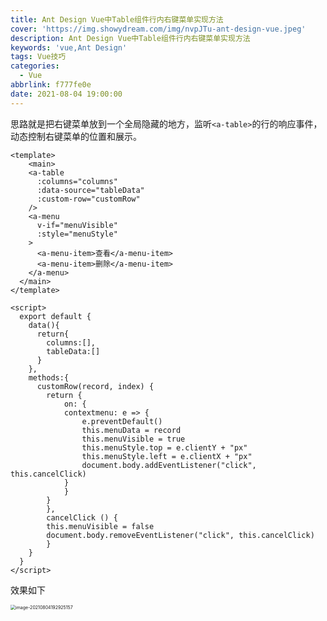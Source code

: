 ```yaml
---
title: Ant Design Vue中Table组件行内右键菜单实现方法
cover: 'https://img.showydream.com/img/nvpJTu-ant-design-vue.jpeg'
description: Ant Design Vue中Table组件行内右键菜单实现方法
keywords: 'vue,Ant Design'
tags: Vue技巧
categories:
  - Vue
abbrlink: f777fe0e
date: 2021-08-04 19:00:00
---
```


思路就是把右键菜单放到一个全局隐藏的地方，监听`<a-table>`的行的响应事件，动态控制右键菜单的位置和展示。

```vue
<template>
	<main>
  	<a-table 
      :columns="columns"
      :data-source="tableData"
      :custom-row="customRow"
    />
    <a-menu
      v-if="menuVisible"
      :style="menuStyle"
    >
      <a-menu-item>查看</a-menu-item>
      <a-menu-item>删除</a-menu-item>
    </a-menu>
  </main>
</template>

<script>
  export default {
    data(){
      return{
        columns:[],
        tableData:[]
      }
    },
    methods:{
      customRow(record, index) {
      	return {
        	on: {
          	contextmenu: e => {
            	e.preventDefault()
            	this.menuData = record
            	this.menuVisible = true
            	this.menuStyle.top = e.clientY + "px"
            	this.menuStyle.left = e.clientX + "px"
            	document.body.addEventListener("click", this.cancelClick)
          	}
        	}
      	}
    	},
    	cancelClick () {
      	this.menuVisible = false
      	document.body.removeEventListener("click", this.cancelClick)
    	}
    }
  }
</script>
```



效果如下

<img src="https://img.showydream.com/img/s5IzVh-image-20210804192925157.png" alt="image-20210804192925157" style="zoom:50%;" />

